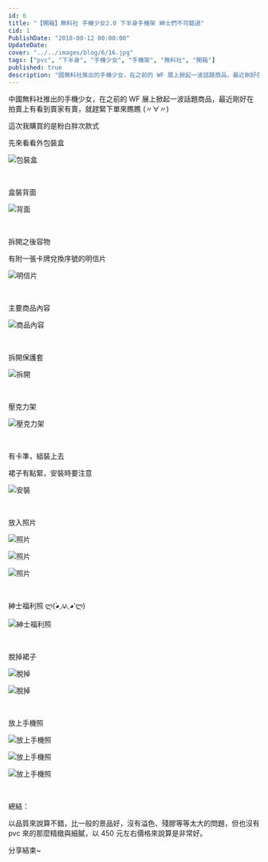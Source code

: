 ```yaml
---
id: 6
title: "【開箱】無料社 手機少女2.0 下半身手機架 紳士們不可錯過"
cid: 1
PublishDate: "2018-08-12 00:00:00"
UpdateDate:
cover: "../../images/blog/6/16.jpg"
tags: ["pvc", "下半身", "手機少女", "手機架", "無料社", "開箱"]
published: true
description: "國無料社推出的手機少女，在之前的 WF 展上掀起一波話題商品，最近剛好在拍賣上有看到賣家有賣，就趕緊下單來瞧瞧 (〃∀〃)"
---
```


中國無料社推出的手機少女，在之前的 WF 展上掀起一波話題商品，最近剛好在拍賣上有看到賣家有賣，就趕緊下單來瞧瞧 (〃∀〃)

這次我購買的是粉白胖次款式

先來看看外包裝盒

![包裝盒](../../images/blog/6/1.jpg)

<br/>

盒裝背面

![背面](../../images/blog/6/2.jpg)

<br/>

拆開之後容物

有附一張卡牌兌換序號的明信片

![明信片](../../images/blog/6/3.jpg)

<br/>

主要商品內容

![商品內容](../../images/blog/6/4.jpg)

<br/>

拆開保護套

![拆開](../../images/blog/6/5.jpg)

<br/>

壓克力架

![壓克力架](../../images/blog/6/6.jpg)

<br/>

有卡準，組裝上去

裙子有點緊，安裝時要注意

![安裝](../../images/blog/6/7.jpg)

<br/>

放入照片

![照片](../../images/blog/6/8.jpg)

![照片](../../images/blog/6/9.jpg)

![照片](../../images/blog/6/10.jpg)

<br/>

紳士福利照 ლ(́◕◞౪◟◕‵ლ)

![紳士福利照](../../images/blog/6/11.jpg)

<br/>

脫掉裙子

![脫掉](../../images/blog/6/12.jpg)

![脫掉](../../images/blog/6/13.jpg)

<br/>

放上手機照

![放上手機照](../../images/blog/6/14.jpg)

![放上手機照](../../images/blog/6/15.jpg)

![放上手機照](../../images/blog/6/16.jpg)

<br/>

總結：

以品質來說算不錯，比一般的景品好，沒有溢色、殘膠等等太大的問題，但也沒有 pvc 來的那麼精緻與細膩，以 450 元左右價格來說算是非常好。

分享結束~
